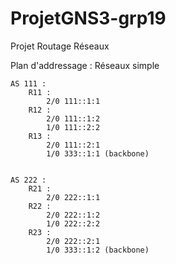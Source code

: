 # ProjetGNS3-grp19
Projet Routage Réseaux

Plan d'addressage : Réseaux simple

	AS 111 :
	 	R11 : 
			2/0 111::1:1
		R12 : 
			2/0 111::1:2
			1/0 111::2:2
		R13 : 
			2/0 111::2:1
			1/0 333::1:1 (backbone)


	AS 222 :
	 	R21 : 
			2/0 222::1:1
		R22 : 
			2/0 222::1:2
			1/0 222::2:2
		R23 : 
			2/0 222::2:1
			1/0 333::1:2 (backbone)

			
			


